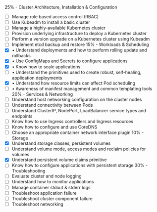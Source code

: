 25% - Cluster Architecture, Installation & Configuration 
- [ ]  Manage role based access control (RBAC) 
- [ ] Use Kubeadm to install a basic cluster
- [ ] Manage a highly-available Kubernetes cluster
- [ ]  Provision underlying infrastructure to deploy a Kubernetes cluster 
- [ ]  Perform a version upgrade on a Kubernetes cluster using Kubeadm 
- [ ]  Implement etcd backup and restore 
15% - Workloads & Scheduling 
- [x] • Understand deployments and how to perform rolling update and rollbacks
- [x] • Use ConfigMaps and Secrets to configure applications
- [x] • Know how to scale applications
- [ ] • Understand the primitives used to create robust, self-healing, application deployments 
- [x] • Understand how resource limits can affect Pod scheduling 
- [ ] • Awareness of manifest management and common templating tools 
20% - Services & Networking 
- [ ]  Understand host networking configuration on the cluster nodes
- [ ] Understand connectivity between Pods
- [ ]  Understand ClusterIP, NodePort, LoadBalancer service types and endpoints 
- [ ]  Know how to use Ingress controllers and Ingress resources
- [ ]  Know how to configure and use CoreDNS 
- [ ]  Choose an appropriate container network interface plugin
10% - Storage 
- [x]  Understand storage classes, persistent volumes 
- [ ]  Understand volume mode, access modes and reclaim policies for volumes 
- [x]  Understand persistent volume claims primitive
- [ ]  Know how to configure applications with persistent storage 
30% - Troubleshooting 
- [ ]  Evaluate cluster and node logging 
- [ ]  Understand how to monitor applications 
- [ ]  Manage container stdout & stderr logs 
- [ ] Troubleshoot application failure
- [ ]  Troubleshoot cluster component failure
- [ ]  Troubleshoot networking